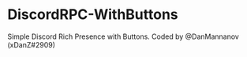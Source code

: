 # DiscordRPC-WithButtons
Simple Discord Rich Presence with Buttons.
Coded by @DanMannanov (xDanZ#2909)
